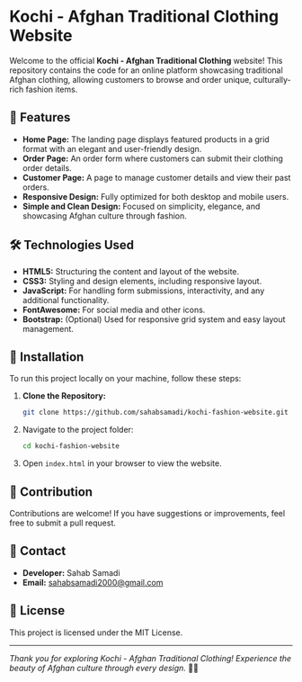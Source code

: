 # Kochi - Afghan Traditional Clothing Website

Welcome to the official **Kochi - Afghan Traditional Clothing** website! This repository contains the code for an online platform showcasing traditional Afghan clothing, allowing customers to browse and order unique, culturally-rich fashion items.

## 🌟 Features
- **Home Page:** The landing page displays featured products in a grid format with an elegant and user-friendly design.
- **Order Page:** An order form where customers can submit their clothing order details.
- **Customer Page:** A page to manage customer details and view their past orders.
- **Responsive Design:** Fully optimized for both desktop and mobile users.
- **Simple and Clean Design:** Focused on simplicity, elegance, and showcasing Afghan culture through fashion.

## 🛠️ Technologies Used
- **HTML5:** Structuring the content and layout of the website.
- **CSS3:** Styling and design elements, including responsive layout.
- **JavaScript:** For handling form submissions, interactivity, and any additional functionality.
- **FontAwesome:** For social media and other icons.
- **Bootstrap:** (Optional) Used for responsive grid system and easy layout management.

## 🚀 Installation
To run this project locally on your machine, follow these steps:

1. **Clone the Repository:**
   ```bash
   git clone https://github.com/sahabsamadi/kochi-fashion-website.git
   ```
2. Navigate to the project folder:
   ```bash
   cd kochi-fashion-website
   ```
3. Open `index.html` in your browser to view the website.

## 🤝 Contribution
Contributions are welcome! If you have suggestions or improvements, feel free to submit a pull request.

## 📧 Contact
- **Developer:** Sahab Samadi
- **Email:** sahabsamadi2000@gmail.com

## 📜 License
This project is licensed under the MIT License.

---

*Thank you for exploring Kochi - Afghan Traditional Clothing! Experience the beauty of Afghan culture through every design.* 👗✨
